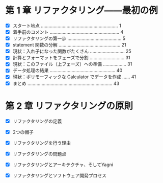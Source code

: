 # 第 1 章 リファクタリング――最初の例

- [x] スタート地点 …………………………………………………… 1
- [x] 着手前のコメント ……………………………………………… 4
- [x] リファクタリングの第一歩 …………………………………… 5
- [x] statement 関数の分解 ………………………………………… 21
- [x] 現状：入れ子になった関数がたくさん ……………………… 25
- [x] 計算とフォーマットをフェーズで分割 ……………………… 31
- [x] 現状：このファイル（上フェーズ）への準備 ……………… 31
- [x] データ処理の結果 …………………………………………… 40
- [x] 現状：ポリモーフィックな Calculator でデータを作成 …… 41
- [x] まとめ ………………………………………………………… 43

# 第 2 章 リファクタリングの原則

- [x] リファクタリングの定義
- [x] 2つの帽子
- [x] リファクタリングを行う理由
- [x] リファクタリングの問題点
- [x] リファクタリングとアーキテクチャ、そしてYagni
- [x] リファクタリングとソフトウェア開発プロセス

